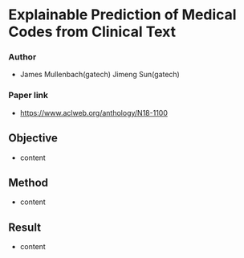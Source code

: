 # Explainable Prediction of Medical Codes from Clinical Text

### Author
* James Mullenbach(gatech) Jimeng Sun(gatech)

### Paper link
* https://www.aclweb.org/anthology/N18-1100

## Objective
* content

## Method
* content

## Result
* content

